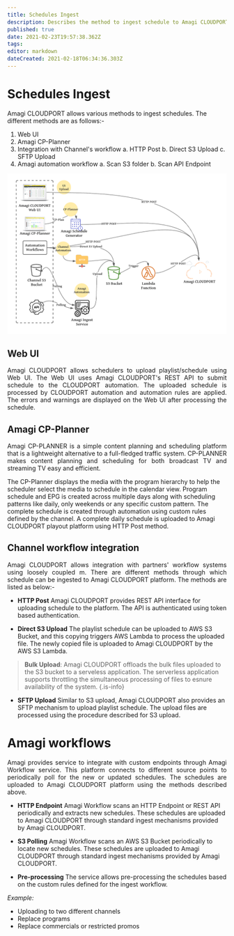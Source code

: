 ```yaml
---
title: Schedules Ingest
description: Describes the method to ingest schedule to Amagi CLOUDPORT
published: true
date: 2021-02-23T19:57:38.362Z
tags: 
editor: markdown
dateCreated: 2021-02-18T06:34:36.303Z
---
```


# Schedules Ingest

Amagi CLOUDPORT allows various methods to ingest schedules. The different methods are as follows:-

1. Web UI
2. Amagi CP-Planner
3. Integration with Channel's workflow
		a. HTTP Post
    b. Direct S3 Upload
    c. SFTP Upload
4. Amagi automation workflow 
    a. Scan S3 folder
    b. Scan API Endpoint

![amagi-playlist-workflow.png](/amagi-playlist-workflow.png)

## Web UI
<p align="justify">
Amagi CLOUDPORT allows schedulers to upload playlist/schedule using Web UI. The Web UI uses Amagi CLOUDPORT's REST API to submit schedule to the CLOUDPORT automation. The uploaded schedule is processed by CLOUDPORT automation and automation rules are applied. The errors and warnings are displayed on the Web UI after processing the schedule.
</p>

## Amagi CP-Planner
<p align="justify">
Amagi CP-PLANNER is a simple content planning and scheduling platform that is a lightweight alternative to a full-fledged traffic system. CP-PLANNER makes content planning and scheduling for both broadcast TV and streaming TV easy and efficient.

 The CP-Planner displays the media with the program hierarchy to help the scheduler select the media to schedule in the calendar view. Program schedule and EPG is created across multiple days along with scheduling patterns like daily, only weekends or any specific custom pattern. The complete schedule is created through automation using custom rules defined by the channel. A complete daily schedule is uploaded to Amagi CLOUDPORT playout platform using HTTP Post method.
</p>

## Channel workflow integration
<p align="justify">
Amagi CLOUDPORT allows integration with partners' workflow systems using loosely coupled m. There are different methods through which schedule can be ingested to Amagi CLOUDPORT platform. The methods are listed as below:- 
</p>

- **HTTP Post**
Amagi CLOUDPORT provides REST API interface for uploading schedule to the platform. The API is authenticated using token based authentication.

- **Direct S3 Upload**
The playlist schedule can be uploaded to AWS S3 Bucket, and this copying triggers AWS Lambda to process the uploaded file. The newly copied file is uploaded to Amagi CLOUDPORT by the AWS S3 Lambda.

>
> **Bulk Upload**: Amagi CLOUDPORT offloads the bulk files uploaded to the S3 bucket to a serveless application. The serverless application supports throttling the simultaneous processing of files to esnure availability of the system.
{.is-info}

- **SFTP Upload**
Similar to S3 upload, Amagi CLOUDPORT also provides an SFTP mechanism to upload playlist schedule. The upload files are processed using the procedure described for S3 upload.

# Amagi workflows
<p align="justify">
Amagi provides service to integrate with custom endpoints through Amagi Workflow service. This platform connects to different source points to periodically poll for the new or updated schedules. The schedules are uploaded to Amagi CLOUDPORT platform using the methods described above.
</p>

- **HTTP Endpoint**
Amagi Workflow scans an HTTP Endpoint or REST API periodically and extracts new schedules. These schedules are uploaded to Amagi CLOUDPORT through standard ingest mechanisms provided by Amagi CLOUDPORT.

<p>
  
- **S3 Polling**
Amagi Workflow scans an AWS S3 Bucket periodically to locate new schedules. These schedules are uploaded to Amagi CLOUDPORT through standard ingest mechanisms provided by Amagi CLOUDPORT.

<p>

 - **Pre-processing**
The service allows pre-processing the schedules based on the custom rules defined for the ingest workflow.

*Example:* 
 - Uploading to two different channels
 - Replace programs
 - Replace commercials or restricted promos
